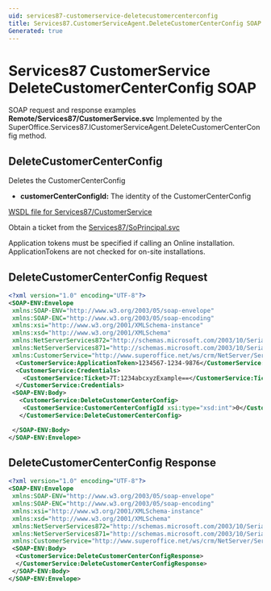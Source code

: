 ```yaml
---
uid: services87-customerservice-deletecustomercenterconfig
title: Services87.CustomerServiceAgent.DeleteCustomerCenterConfig SOAP
Generated: true
---
```


# Services87 CustomerService DeleteCustomerCenterConfig SOAP

SOAP request and response examples **Remote/Services87/CustomerService.svc**
Implemented by the <see cref="M:SuperOffice.Services87.ICustomerServiceAgent.DeleteCustomerCenterConfig">SuperOffice.Services87.ICustomerServiceAgent.DeleteCustomerCenterConfig</see> method.

## DeleteCustomerCenterConfig

Deletes the CustomerCenterConfig

* **customerCenterConfigId:** The identity of the CustomerCenterConfig



[WSDL file for Services87/CustomerService](../Services87-CustomerService.md)

Obtain a ticket from the [Services87/SoPrincipal.svc](../SoPrincipal/SoPrincipal.md)

Application tokens must be specified if calling an Online installation. ApplicationTokens are not checked for on-site installations.

## DeleteCustomerCenterConfig Request

```xml
<?xml version="1.0" encoding="UTF-8"?>
<SOAP-ENV:Envelope
 xmlns:SOAP-ENV="http://www.w3.org/2003/05/soap-envelope"
 xmlns:SOAP-ENC="http://www.w3.org/2003/05/soap-encoding"
 xmlns:xsi="http://www.w3.org/2001/XMLSchema-instance"
 xmlns:xsd="http://www.w3.org/2001/XMLSchema"
 xmlns:NetServerServices872="http://schemas.microsoft.com/2003/10/Serialization/Arrays"
 xmlns:NetServerServices871="http://schemas.microsoft.com/2003/10/Serialization/"
 xmlns:CustomerService="http://www.superoffice.net/ws/crm/NetServer/Services87">
  <CustomerService:ApplicationToken>1234567-1234-9876</CustomerService:ApplicationToken>
  <CustomerService:Credentials>
    <CustomerService:Ticket>7T:1234abcxyzExample==</CustomerService:Ticket>
  </CustomerService:Credentials>
 <SOAP-ENV:Body>
   <CustomerService:DeleteCustomerCenterConfig>
    <CustomerService:CustomerCenterConfigId xsi:type="xsd:int">0</CustomerService:CustomerCenterConfigId>
   </CustomerService:DeleteCustomerCenterConfig>

 </SOAP-ENV:Body>
</SOAP-ENV:Envelope>

```


## DeleteCustomerCenterConfig Response

```xml
<?xml version="1.0" encoding="UTF-8"?>
<SOAP-ENV:Envelope
 xmlns:SOAP-ENV="http://www.w3.org/2003/05/soap-envelope"
 xmlns:SOAP-ENC="http://www.w3.org/2003/05/soap-encoding"
 xmlns:xsi="http://www.w3.org/2001/XMLSchema-instance"
 xmlns:xsd="http://www.w3.org/2001/XMLSchema"
 xmlns:NetServerServices872="http://schemas.microsoft.com/2003/10/Serialization/Arrays"
 xmlns:NetServerServices871="http://schemas.microsoft.com/2003/10/Serialization/"
 xmlns:CustomerService="http://www.superoffice.net/ws/crm/NetServer/Services87">
 <SOAP-ENV:Body>
  <CustomerService:DeleteCustomerCenterConfigResponse>
  </CustomerService:DeleteCustomerCenterConfigResponse>
 </SOAP-ENV:Body>
</SOAP-ENV:Envelope>

```

